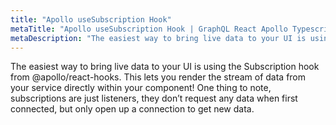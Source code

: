 ```yaml
---
title: "Apollo useSubscription Hook"
metaTitle: "Apollo useSubscription Hook | GraphQL React Apollo Typescript Tutorial"
metaDescription: "The easiest way to bring live data to your UI is using the Subscription hook from @apollo/react-hooks."
---
```


The easiest way to bring live data to your UI is using the Subscription hook from @apollo/react-hooks. This lets you render the stream of data from your service directly within your component! One thing to note, subscriptions are just listeners, they don’t request any data when first connected, but only open up a connection to get new data.
